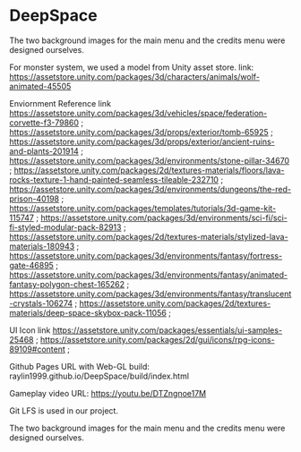 # DeepSpace

 The two background images for the main menu and the credits menu were designed ourselves.

 For monster system, we used a model from Unity asset store.
 link: https://assetstore.unity.com/packages/3d/characters/animals/wolf-animated-45505
 
 Enviornment Reference link
 https://assetstore.unity.com/packages/3d/vehicles/space/federation-corvette-f3-79860 ;
 https://assetstore.unity.com/packages/3d/props/exterior/tomb-65925 ;
 https://assetstore.unity.com/packages/3d/props/exterior/ancient-ruins-and-plants-201914 ;
 https://assetstore.unity.com/packages/3d/environments/stone-pillar-34670 ;
 https://assetstore.unity.com/packages/2d/textures-materials/floors/lava-rocks-texture-1-hand-painted-seamless-tileable-232710 ;
 https://assetstore.unity.com/packages/3d/environments/dungeons/the-red-prison-40198 ;
 https://assetstore.unity.com/packages/templates/tutorials/3d-game-kit-115747 ;
 https://assetstore.unity.com/packages/3d/environments/sci-fi/sci-fi-styled-modular-pack-82913 ;
 https://assetstore.unity.com/packages/2d/textures-materials/stylized-lava-materials-180943 ;
 https://assetstore.unity.com/packages/3d/environments/fantasy/fortress-gate-46895 ;
 https://assetstore.unity.com/packages/3d/environments/fantasy/animated-fantasy-polygon-chest-165262 ;
 https://assetstore.unity.com/packages/3d/environments/fantasy/translucent-crystals-106274 ;
 https://assetstore.unity.com/packages/2d/textures-materials/deep-space-skybox-pack-11056 ;
 
 UI Icon link
 https://assetstore.unity.com/packages/essentials/ui-samples-25468 ;
 https://assetstore.unity.com/packages/2d/gui/icons/rpg-icons-89109#content ;

Github Pages URL with Web-GL build: 
raylin1999.github.io/DeepSpace/build/index.html

Gameplay video URL:
https://youtu.be/DTZngnoe17M

Git LFS is used in our project.

The two background images for the main menu and the credits menu were designed ourselves.
